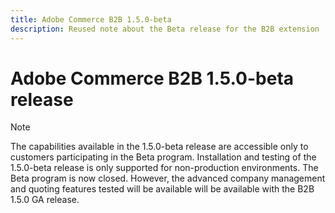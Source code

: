 ```yaml
---
title: Adobe Commerce B2B 1.5.0-beta
description: Reused note about the Beta release for the B2B extension
---
```

# Adobe Commerce B2B 1.5.0-beta release

>[!NOTE]
>
>The capabilities available in the 1.5.0-beta release are accessible only to customers participating in the Beta program. Installation and testing of the 1.5.0-beta release is only supported for non-production environments. The Beta program is now closed. However, the advanced company management and quoting features tested will be available will be available with the B2B 1.5.0 GA release. 

